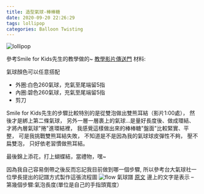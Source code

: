 ```yaml
---
title: 造型氣球-棒棒糖
date: 2020-09-20 22:26:29
tags: lollipop
categories: Balloon Twisting
---
```

![lollipop](lollipop.jpg "balloon twisting lollipop")
<!-- more -->

參考Smile for Kids先生的教學做的~ [教學影片傳送門](https://www.youtube.com/watch?v=coZaEQrSNis)
材料:

氣球顏色可以任意搭配
* 外圈:白色260氣球，充氣至尾端留5指
* 內圈:碧色260氣球，充氣至尾端留5指
* 剪刀

Smile for Kids先生的步驟比較特別的是從雙泡做出雙熊耳結（影片1:00處），
然後才是綁上第二條氣球，
另外一層一層裹上的氣球...是量好長度後、做成環結、才將內層氣球"捲"進環結裡，
我感覺這樣做出來的棒棒糖"盤面"比較緊實、平整，
可是我挑戰雙熊耳結失敗，
不知道是不是因為我的氣球球皮彈性不夠，
壓不扁雙泡，
只好依老習慣做熊耳結。

最後錦上添花，打上蝴蝶結，當禮物，嘿~

因為我自己容易倒帶之後反而忘記我目前做到哪一個步驟,
所以參考台大氣球社一位學長提出的記譜方式製作這張流程圖
![flow](g.jpg "balloon twisting flow")
氣球譜 [原文](https://mropengate.blogspot.com/2016/03/blog-post_87.html)
邊上的文字是表示 – 第幾個步驟:氣泡長度(單位是自己的手指頭寬度）